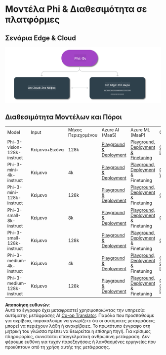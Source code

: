 <!--
CO_OP_TRANSLATOR_METADATA:
{
  "original_hash": "777aa0ff38fceecc29a00834f2f7a2f0",
  "translation_date": "2025-05-09T06:40:07+00:00",
  "source_file": "md/01.Introduction/01/01.Edgeandcloud.md",
  "language_code": "el"
}
-->
# Μοντέλα Phi & Διαθεσιμότητα σε πλατφόρμες

## Σενάρια Edge & Cloud

![EdgeCloud](../../../../../translated_images/01.phiedgecloud.b0223093d5c9be1e3050490fca4a8b42a0ea7445386aefc1e5b3f25d122b589d.el.png)

## Διαθεσιμότητα Μοντέλων και Πόροι

| | | | | | | | | |
|-|-|-|-|-|-|-|-|-|
|Model|Input|Μήκος Περιεχομένου|Azure AI (MaaS)|Azure ML (MaaP)|ONNX|Hugging Face|Ollama|Nvidia NIM|
|Phi-3-vision-128k-instruct|Κείμενο+Εικόνα|128k|[Playground & Deployment](https://ai.azure.com/explore/models/Phi-3-vision-128k-instruct/version/2/registry/azureml)|[Playground, Deployment & Finetuning](https://ml.azure.com/registries/azureml/models/Phi-3-vision-128k-instruct/version/2)|[CUDA](https://huggingface.co/microsoft/Phi-3-vision-128k-instruct-onnx-cuda/tree/main),[CPU](https://huggingface.co/microsoft/Phi-3-vision-128k-instruct-onnx-cpu/tree/main), [DirectML](https://huggingface.co/microsoft/Phi-3-vision-128k-instruct-onnx-directml/tree/main)|[Download](https://huggingface.co/microsoft/Phi-3-vision-128k-instruct)|-NA-|[NIM APIs](https://build.nvidia.com/microsoft/phi-3-vision-128k-instruct)|
|Phi-3-mini-4k-instruct|Κείμενο|4k|[Playground & Deployment](https://aka.ms/phi3-mini-4k-azure-ml)|[Playground, Deployment](https://aka.ms/phi3-mini-4k-azure-ml) & Finetuning|[CUDA](https://huggingface.co/microsoft/Phi-3-mini-4k-instruct-onnx), [Web](https://huggingface.co/microsoft/Phi-3-mini-4k-instruct-onnx)|[Playground & Download](https://huggingface.co/chat/models/microsoft/Phi-3-mini-4k-instruct)|[GGUF](https://huggingface.co/microsoft/Phi-3-mini-4k-instruct-gguf)|[NIM APIs](https://build.nvidia.com/microsoft/phi-3-mini-4k)|
|Phi-3-mini-128k-instruct|Κείμενο|128k|[Playground & Deployment](https://ai.azure.com/explore/models/Phi-3-mini-128k-instruct/version/9/registry/azureml)|[Playground, Deployment](https://ai.azure.com/explore/models/Phi-3-mini-128k-instruct/version/9/registry/azureml) & Finetuning|[CUDA](https://huggingface.co/microsoft/Phi-3-mini-128k-instruct-onnx)|[Download](https://huggingface.co/microsoft/Phi-3-mini-128k-instruct-onnx)|-NA-|[NIM APIs](https://build.nvidia.com/microsoft/phi-3-mini)|
|Phi-3-small-8k-instruct|Κείμενο|8k|[Playground & Deployment](https://ml.azure.com/registries/azureml/models/Phi-3-small-8k-instruct/version/2)|[Playground, Deployment](https://ai.azure.com/explore/models/Phi-3-small-8k-instruct/version/2/registry/azureml) & Finetuning|[CUDA](https://huggingface.co/microsoft/Phi-3-small-8k-instruct-onnx-cuda)|[Download](https://huggingface.co/microsoft/Phi-3-small-8k-instruct-onnx-cuda)|-NA-|[NIM APIs](https://build.nvidia.com/microsoft/phi-3-small-8k-instruct?docker=false)|
|Phi-3-small-128k-instruct|Κείμενο|128k|[Playground & Deployment](https://ai.azure.com/explore/models/Phi-3-small-128k-instruct/version/2/registry/azureml)|[Playground, Deployment](https://ml.azure.com/registries/azureml/models/Phi-3-small-128k-instruct/version/2) & Finetuning|[CUDA](https://huggingface.co/microsoft/Phi-3-medium-128k-instruct-onnx-cuda)|[Download](https://huggingface.co/microsoft/Phi-3-small-128k-instruct)|-NA-|[NIM APIs](https://build.nvidia.com/microsoft/phi-3-small-128k-instruct?docker=false)|
|Phi-3-medium-4k-instruct|Κείμενο|4k|[Playground & Deployment](https://huggingface.co/microsoft/Phi-3-medium-4k-instruct)|[Playground, Deployment](https://ml.azure.com/registries/azureml/models/Phi-3-medium-4k-instruct/version/2) & Finetuning|[CUDA](https://huggingface.co/microsoft/Phi-3-medium-4k-instruct-onnx-cuda/tree/main), [CPU](https://huggingface.co/microsoft/Phi-3-medium-4k-instruct-onnx-cpu/tree/main), [DirectML](https://huggingface.co/microsoft/Phi-3-medium-4k-instruct-onnx-directml/tree/main)|[Download](https://huggingface.co/microsoft/Phi-3-medium-4k-instruct)|-NA-|[NIM APIs](https://build.nvidia.com/microsoft/phi-3-medium-4k-instruct?docker=false)|
|Phi-3-medium-128k-instruct|Κείμενο|128k|[Playground & Deployment](https://ai.azure.com/explore/models/Phi-3-medium-128k-instruct/version/2)|[Playground, Deployment](https://ml.azure.com/registries/azureml/models/Phi-3-medium-128k-instruct/version/2) & Finetuning|[CUDA](https://huggingface.co/microsoft/Phi-3-medium-128k-instruct-onnx-cuda/tree/main), [CPU](https://huggingface.co/microsoft/Phi-3-medium-128k-instruct-onnx-cpu/tree/main), [DirectML](https://huggingface.co/microsoft/Phi-3-medium-128k-instruct-onnx-directml/tree/main)|[Download](https://huggingface.co/microsoft/Phi-3-medium-128k-instruct)|-NA-|-NA-|

**Αποποίηση ευθυνών**:  
Αυτό το έγγραφο έχει μεταφραστεί χρησιμοποιώντας την υπηρεσία αυτόματης μετάφρασης AI [Co-op Translator](https://github.com/Azure/co-op-translator). Παρόλο που προσπαθούμε για ακρίβεια, παρακαλούμε να γνωρίζετε ότι οι αυτόματες μεταφράσεις μπορεί να περιέχουν λάθη ή ανακρίβειες. Το πρωτότυπο έγγραφο στη μητρική του γλώσσα πρέπει να θεωρείται η επίσημη πηγή. Για κρίσιμες πληροφορίες, συνιστάται επαγγελματική ανθρώπινη μετάφραση. Δεν φέρουμε ευθύνη για τυχόν παρεξηγήσεις ή λανθασμένες ερμηνείες που προκύπτουν από τη χρήση αυτής της μετάφρασης.